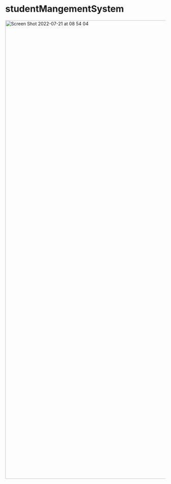# studentMangementSystem
<img width="1437" alt="Screen Shot 2022-07-21 at 08 54 04" src="https://user-images.githubusercontent.com/81804157/180259053-45fcdd13-45dc-47a3-8717-bb29d7beb28b.png">
